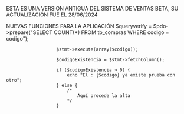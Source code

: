 ESTA ES UNA VERSION ANTIGUA DEL SISTEMA DE VENTAS BETA,  SU ACTUALIZACIÓN FUE EL 28/06/2024

NUEVAS FUNCIONES PARA LA APLICACIÓN
$queryverify = $pdo->prepare("SELECT COUNT(*) FROM tb_compras WHERE codigo = codigo");

                       $stmt->execute(array($codigo));
                       
                       $codigoExistencia = $stmt->fetchColumn();
                       
                       if ($codigoExistencia > 0) {
                           echo "El : {$codigo} ya existe prueba con otro";
                       } else {
                           /*
                               Aquí procede la alta
                           */
                       }



